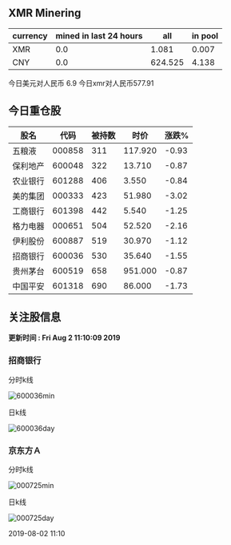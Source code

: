 ## XMR Minering

|currency|mined in last 24 hours|all|in pool|
|---|---|---|---|
|XMR|0.0|1.081|0.007|
|CNY|0.0|624.525|4.138|

今日美元对人民币 6.9	今日xmr对人民币577.91


## 今日重仓股 

|股名|代码|被持数|时价|涨跌%|
|---|---|---|---|---|
|五粮液|000858|311|117.920|-0.93|
|保利地产|600048|322|13.710|-0.87|
|农业银行|601288|406|3.550|-0.84|
|美的集团|000333|423|51.980|-3.02|
|工商银行|601398|442|5.540|-1.25|
|格力电器|000651|504|52.520|-2.16|
|伊利股份|600887|519|30.970|-1.12|
|招商银行|600036|530|35.640|-1.55|
|贵州茅台|600519|658|951.000|-0.87|
|中国平安|601318|690|86.000|-1.73|

## 关注股信息
**更新时间 : Fri Aug  2 11:10:09 2019**
### 招商银行 
分时k线

![600036min](http://image.sinajs.cn/newchart/min/n/sh600036.gif)

日k线

![600036day](http://image.sinajs.cn/newchart/daily/n/sh600036.gif)

### 京东方Ａ 
分时k线

![000725min](http://image.sinajs.cn/newchart/min/n/sz000725.gif)

日k线

![000725day](http://image.sinajs.cn/newchart/daily/n/sz000725.gif)

2019-08-02 11:10